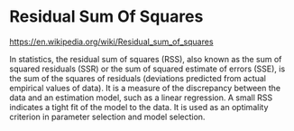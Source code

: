# Residual Sum Of Squares

https://en.wikipedia.org/wiki/Residual_sum_of_squares

In statistics, the residual sum of squares (RSS), also known as the sum of squared residuals (SSR) or the sum of squared estimate of errors (SSE), is the sum of the squares of residuals (deviations predicted from actual empirical values of data). It is a measure of the discrepancy between the data and an estimation model, such as a linear regression. A small RSS indicates a tight fit of the model to the data. It is used as an optimality criterion in parameter selection and model selection.


